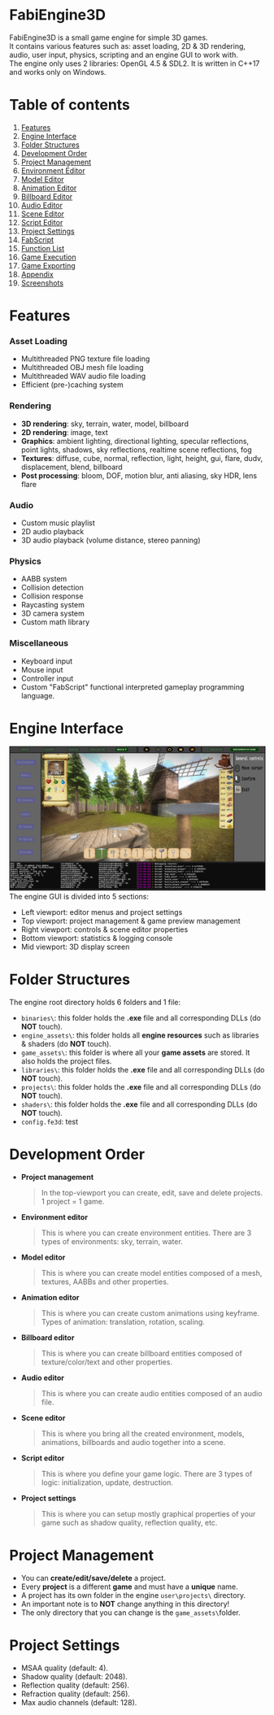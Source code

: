 
# FabiEngine3D
FabiEngine3D is a small game engine for simple 3D games.  
It contains various features such as: asset loading, 2D & 3D rendering, audio, user input, physics, scripting and an engine GUI to work with.  
The engine only uses 2 libraries: OpenGL 4.5 & SDL2. It is written in C++17 and works only on Windows.

# Table of contents
1. [Features](#features)
2. [Engine Interface](#engine-interface)
3. [Folder Structures](#folder-structures)
4. [Development Order](#development-order)
5. [Project Management](#project-management)
6. [Environment Editor](#environment-editor)
7. [Model Editor](#model-editor)
8. [Animation Editor](#animation-editor)
9. [Billboard Editor](#billboard-editor)
10. [Audio Editor](#audio-editor)
11. [Scene Editor](#scene-editor)
12. [Script Editor](#script-editor)
13. [Project Settings](#project-settings)
14. [FabScript](#fabscript)
15. [Function List](#function-list)
16. [Game Execution](#game-execution)
17. [Game Exporting](#game-exporting)
18. [Appendix](#appendix)
19. [Screenshots](#screenshots)

# Features
### Asset Loading
- Multithreaded PNG texture file loading
- Multithreaded OBJ mesh file loading
- Multithreaded WAV audio file loading
- Efficient (pre-)caching system  
### Rendering
- **3D rendering**: sky, terrain, water, model, billboard
- **2D rendering**: image, text
- **Graphics**: ambient lighting, directional lighting, specular reflections, point lights, shadows, sky reflections, realtime scene reflections, fog
- **Textures**: diffuse, cube, normal, reflection, light, height, gui, flare, dudv, displacement, blend, billboard
- **Post processing**: bloom, DOF, motion blur, anti aliasing, sky HDR, lens flare
### Audio
- Custom music playlist
- 2D audio playback
- 3D audio playback (volume distance, stereo panning)
### Physics
- AABB system
- Collision detection
- Collision response
- Raycasting system
- 3D camera system
- Custom math library
### Miscellaneous
- Keyboard input
- Mouse input
- Controller input
- Custom "FabScript" functional interpreted gameplay programming language.


# Engine Interface
![interface](FabiEngine3D/engine_assets/readme/interface.png)
The engine GUI is divided into 5 sections:
- Left viewport: editor menus and project settings
- Top viewport: project management & game preview management
- Right viewport: controls & scene editor properties
- Bottom viewport: statistics & logging console
- Mid viewport: 3D display screen

# Folder Structures
The engine root directory holds 6 folders and 1 file:
- `binaries\`: this folder holds the **.exe** file and all corresponding DLLs (do **NOT** touch).
- `engine_assets\`: this folder holds all **engine resources** such as libraries & shaders (do **NOT** touch).
- `game_assets\`: this folder is where all your **game assets** are stored. It also holds the project files.
- `libraries\`: this folder holds the **.exe** file and all corresponding DLLs (do **NOT** touch).
- `projects\`: this folder holds the **.exe** file and all corresponding DLLs (do **NOT** touch).
- `shaders\`: this folder holds the **.exe** file and all corresponding DLLs (do **NOT** touch).
- `config.fe3d`: test

# Development Order
- **Project management**
  > In the top-viewport you can create, edit, save and delete projects. 1 project = 1 game.
- **Environment editor**
  > This is where you can create environment entities. There are 3 types of environments: sky, terrain, water.
- **Model editor**
  > This is where you can create model entities composed of a mesh, textures, AABBs and other properties.
- **Animation editor**
  > This is where you can create custom animations using keyframe. Types of animation: translation, rotation, scaling.
- **Billboard editor**
  > This is where you can create billboard entities composed of texture/color/text and other properties.
- **Audio editor**
  > This is where you can create audio entities composed of an audio file.
- **Scene editor**
  > This is where you bring all the created environment, models, animations, billboards and audio together into a scene.
- **Script editor**
  > This is where you define your game logic. There are 3 types of logic: initialization, update, destruction.
- **Project settings**
  > This is where you can setup mostly graphical properties of your game such as shadow quality, reflection quality, etc.

# Project Management
- You can **create/edit/save/delete** a project.
- Every **project** is a different **game** and must have a **unique** name.
- A project has its own folder in the engine `user\projects\` directory.
- An important note is to **NOT** change anything in this directory!
- The only directory that you can change is the `game_assets\`folder.

# Project Settings
- MSAA quality (default: 4).
- Shadow quality (default: 2048).
- Reflection quality (default: 256).
- Refraction quality (default: 256).
- Max audio channels (default: 128).

